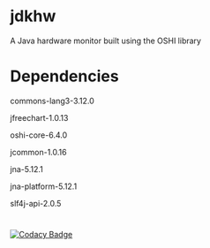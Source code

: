 # jdkhw
A Java hardware monitor built using the OSHI library

# Dependencies

commons-lang3-3.12.0

jfreechart-1.0.13

oshi-core-6.4.0

jcommon-1.0.16

jna-5.12.1

jna-platform-5.12.1

slf4j-api-2.0.5

#

[![Codacy Badge](https://app.codacy.com/project/badge/Grade/648661629525474fb784910f334c70ae)](https://www.codacy.com/gh/adamm0019/jdkhw/dashboard?utm_source=github.com&amp;utm_medium=referral&amp;utm_content=adamm0019/jdkhw&amp;utm_campaign=Badge_Grade)
